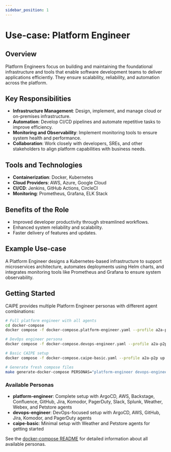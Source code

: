 ```yaml
---
sidebar_position: 1
---
```


# Use-case: Platform Engineer

## Overview

Platform Engineers focus on building and maintaining the foundational infrastructure and tools that enable software development teams to deliver applications efficiently. They ensure scalability, reliability, and automation across the platform.

## Key Responsibilities

- **Infrastructure Management**: Design, implement, and manage cloud or on-premises infrastructure.
- **Automation**: Develop CI/CD pipelines and automate repetitive tasks to improve efficiency.
- **Monitoring and Observability**: Implement monitoring tools to ensure system health and performance.
- **Collaboration**: Work closely with developers, SREs, and other stakeholders to align platform capabilities with business needs.

## Tools and Technologies

- **Containerization**: Docker, Kubernetes
- **Cloud Providers**: AWS, Azure, Google Cloud
- **CI/CD**: Jenkins, GitHub Actions, CircleCI
- **Monitoring**: Prometheus, Grafana, ELK Stack

## Benefits of the Role

- Improved developer productivity through streamlined workflows.
- Enhanced system reliability and scalability.
- Faster delivery of features and updates.

## Example Use-case

A Platform Engineer designs a Kubernetes-based infrastructure to support microservices architecture, automates deployments using Helm charts, and integrates monitoring tools like Prometheus and Grafana to ensure system observability.

## Getting Started

CAIPE provides multiple Platform Engineer personas with different agent combinations:

```bash
# Full platform engineer with all agents
cd docker-compose
docker compose -f docker-compose.platform-engineer.yaml --profile a2a-p2p up

# DevOps engineer persona
docker compose -f docker-compose.devops-engineer.yaml --profile a2a-p2p up

# Basic CAIPE setup
docker compose -f docker-compose.caipe-basic.yaml --profile a2a-p2p up

# Generate fresh compose files
make generate-docker-compose PERSONAS="platform-engineer devops-engineer"
```

### Available Personas

- **platform-engineer**: Complete setup with ArgoCD, AWS, Backstage, Confluence, GitHub, Jira, Komodor, PagerDuty, Slack, Splunk, Weather, Webex, and Petstore agents
- **devops-engineer**: DevOps-focused setup with ArgoCD, AWS, GitHub, Jira, Komodor, and PagerDuty agents
- **caipe-basic**: Minimal setup with Weather and Petstore agents for getting started

See the [docker-compose README](../../../docker-compose/README.md) for detailed information about all available personas.